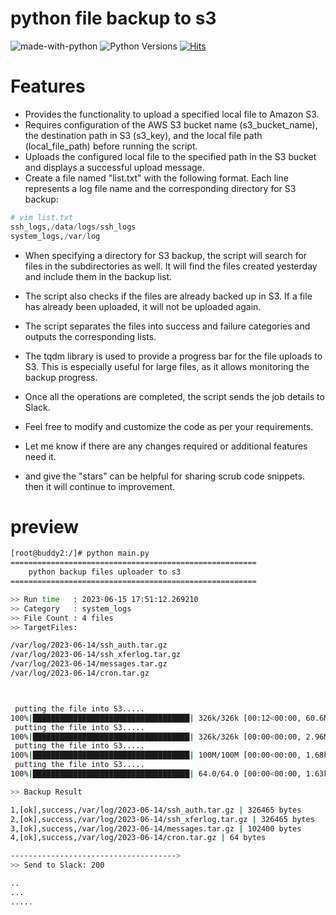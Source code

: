 # python file backup to s3
![made-with-python][made-with-python]
![Python Versions][pyversion-button]
[![Hits](https://hits.seeyoufarm.com/api/count/incr/badge.svg?url=https%3A%2F%2Fgithub.com%2Fpassword123456%2Fpy_file_backup_to_s3&count_bg=%2379C83D&title_bg=%23555555&icon=&icon_color=%23E7E7E7&title=hits&edge_flat=false)](https://hits.seeyoufarm.com)

[pyversion-button]: https://img.shields.io/pypi/pyversions/Markdown.svg
[made-with-python]: https://img.shields.io/badge/Made%20with-Python-1f425f.svg


# Features
- Provides the functionality to upload a specified local file to Amazon S3.
- Requires configuration of the AWS S3 bucket name (s3_bucket_name), the destination path in S3 (s3_key), and the local file path (local_file_path) before running the script.
- Uploads the configured local file to the specified path in the S3 bucket and displays a successful upload message.
- Create a file named "list.txt" with the following format. Each line represents a log file name and the corresponding directory for S3 backup:
```python
# vim list.txt
ssh_logs,/data/logs/ssh_logs
system_logs,/var/log
```
  
- When specifying a directory for S3 backup, the script will search for files in the subdirectories as well. It will find the files created yesterday and include them in the backup list.
- The script also checks if the files are already backed up in S3. If a file has already been uploaded, it will not be uploaded again.
- The script separates the files into success and failure categories and outputs the corresponding lists.
- The tqdm library is used to provide a progress bar for the file uploads to S3. This is especially useful for large files, as it allows monitoring the backup progress.
- Once all the operations are completed, the script sends the job details to Slack.
- Feel free to modify and customize the code as per your requirements.

- Let me know if there are any changes required or additional features need it.
- and give the "stars" can be helpful for sharing scrub code snippets. then it will continue to improvement.

# preview
```bash
[root@buddy2:/]# python main.py
=======================================================
    python backup files uploader to s3
=======================================================

>> Run time   : 2023-06-15 17:51:12.269210
>> Category   : system_logs
>> File Count : 4 files
>> TargetFiles:

/var/log/2023-06-14/ssh_auth.tar.gz
/var/log/2023-06-14/ssh_xferlog.tar.gz
/var/log/2023-06-14/messages.tar.gz
/var/log/2023-06-14/cron.tar.gz



 putting the file into S3.....
100%|███████████████████████████████████| 326k/326k [00:12<00:00, 60.6MB/s, ssh_auth.tar.gz]
 putting the file into S3.....
100%|███████████████████████████████████| 326k/326k [00:00<00:00, 2.96MB/s, ssh_xferlog.tar.gz]
 putting the file into S3.....
100%|███████████████████████████████████| 100M/100M [00:00<00:00, 1.68kB/s, messages.tar.gz]
 putting the file into S3.....
100%|███████████████████████████████████| 64.0/64.0 [00:00<00:00, 1.63kB/s, cron.tar.gz]

>> Backup Result

1,[ok],success,/var/log/2023-06-14/ssh_auth.tar.gz | 326465 bytes
2,[ok],success,/var/log/2023-06-14/ssh_xferlog.tar.gz | 326465 bytes
3,[ok],success,/var/log/2023-06-14/messages.tar.gz | 102400 bytes
4,[ok],success,/var/log/2023-06-14/cron.tar.gz | 64 bytes

------------------------------------->
>> Send to Slack: 200

..
...
.....

```




